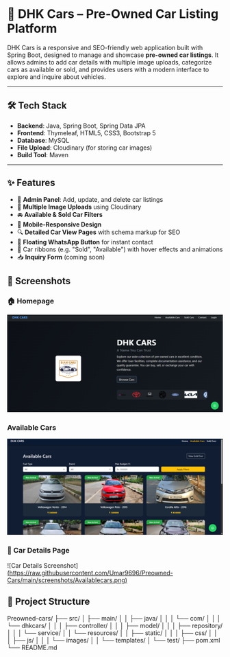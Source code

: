 # 🚗 DHK Cars – Pre-Owned Car Listing Platform

DHK Cars is a responsive and SEO-friendly web application built with Spring Boot, designed to manage and showcase **pre-owned car listings**. It allows admins to add car details with multiple image uploads, categorize cars as available or sold, and provides users with a modern interface to explore and inquire about vehicles.

---

## 🛠️ Tech Stack

- **Backend**: Java, Spring Boot, Spring Data JPA
- **Frontend**: Thymeleaf, HTML5, CSS3, Bootstrap 5
- **Database**: MySQL
- **File Upload**: Cloudinary (for storing car images)
- **Build Tool**: Maven

---

## ✨ Features

- 🔐 **Admin Panel**: Add, update, and delete car listings
- 📸 **Multiple Image Uploads** using Cloudinary
- 🚘 **Available & Sold Car Filters**
- 📱 **Mobile-Responsive Design**
- 🔍 **Detailed Car View Pages** with schema markup for SEO
- 💬 **Floating WhatsApp Button** for instant contact
- 🎨 Car ribbons (e.g. "Sold", "Available") with hover effects and animations
- 📥 **Inquiry Form** (coming soon)

## 📸 Screenshots

### 🏠 Homepage
![HomePage](https://github.com/Umar9696/Preowned-Cars/blob/master/screenshots/Homepage.png?raw=true)

### Available Cars
![Available Cars](https://github.com/Umar9696/Preowned-Cars/blob/master/screenshots/Availablecars.png?raw=true)

### 🚗 Car Details Page

![Car Details Screenshot][(https://raw.githubusercontent.com/Umar9696/Preowned-Cars/main/screenshots/Availablecars.png)](https://github.com/Umar9696/Preowned-Cars/blob/master/screenshots/cardetails.png?raw=true)


## 📂 Project Structure

Preowned-cars/
├── src/
│ ├── main/
│ │ ├── java/
│ │ │ └── com/
│ │ │ └── dhkcars/
│ │ │ ├── controller/
│ │ │ ├── model/
│ │ │ ├── repository/
│ │ │ └── service/
│ │ └── resources/
│ │ ├── static/
│ │ │ ├── css/
│ │ │ ├── js/
│ │ │ └── images/
│ │ └── templates/
│ └── test/
├── pom.xml
└── README.md
